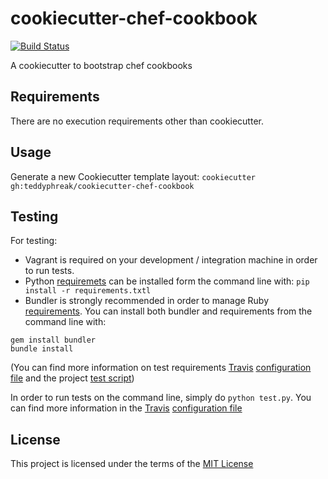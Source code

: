 cookiecutter-chef-cookbook
==========================
[![Build Status](https://travis-ci.org/nephelaiio/cookiecutter-ansible-role.svg?branch=master)](https://travis-ci.org/nephelaiio/cookiecutter-ansible-role)

A cookiecutter to bootstrap chef cookbooks

Requirements
------------
There are no execution requirements other than cookiecutter.

Usage
-----
Generate a new Cookiecutter template layout: `cookiecutter gh:teddyphreak/cookiecutter-chef-cookbook`    

Testing
-------
For testing:
* Vagrant is required on your development / integration machine in order to run tests.
* Python [requiremets](/requirements.txt) can be installed form the command line with: `pip install -r requirements.txtl`    
* Bundler is strongly recommended in order to manage Ruby [requirements](/Gemfile). You can install both bundler and requirements from the command line with: 
```
gem install bundler
bundle install
```
(You can find more information on test requirements [Travis](https://travis-ci.org) [configuration file](/.travis.yml) and the project [test script](/test.py))

In order to run tests on the command line, simply do `python test.py`. You can find more information in the [Travis](https://travis-ci.org) [configuration file](/.travis.yml)

License
-------
This project is licensed under the terms of the [MIT License](/LICENSE)
